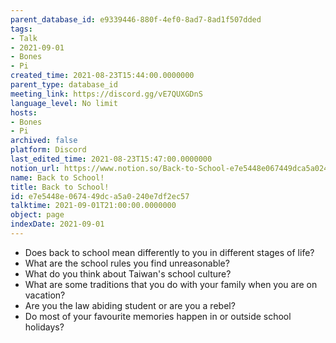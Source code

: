 ```yaml
---
parent_database_id: e9339446-880f-4ef0-8ad7-8ad1f507dded
tags:
- Talk
- 2021-09-01
- Bones
- Pi
created_time: 2021-08-23T15:44:00.0000000
parent_type: database_id
meeting_link: https://discord.gg/vE7QUXGDnS
language_level: No limit
hosts:
- Bones
- Pi
archived: false
platform: Discord
last_edited_time: 2021-08-23T15:47:00.0000000
notion_url: https://www.notion.so/Back-to-School-e7e5448e067449dca5a0240e7df2ec57
name: Back to School!
title: Back to School!
id: e7e5448e-0674-49dc-a5a0-240e7df2ec57
talktime: 2021-09-01T21:00:00.0000000
object: page
indexDate: 2021-09-01
---
```


   - Does back to school mean differently to you in different stages of life?
   - What are the school rules you find unreasonable?
   - What do you think about Taiwan's school culture?
   - What are some traditions that you do with your family when you are on vacation?
   - Are you the law abiding student or are you a rebel?
   - Do most of your favourite memories happen in or outside school holidays?








